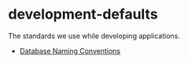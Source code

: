 # development-defaults
The standards we use while developing applications.

- [Database Naming Conventions](https://github.com/TRA-Information-Technologies/development-defaults/blob/master/Database%20Naming%20Conventions.md "Database Naming Conventions")
